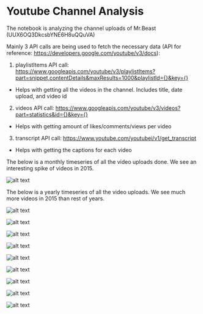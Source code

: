 # Youtube Channel Analysis

The notebook is analyzing the channel uploads of Mr.Beast (UUX6OQ3DkcsbYNE6H8uQQuVA)

Mainly 3 API calls are being used to fetch the necessary data (API for reference: https://developers.google.com/youtube/v3/docs): 
1. playlistItems API call:  https://www.googleapis.com/youtube/v3/playlistItems?part=snippet,contentDetails&maxResults=1000&playlistId={}&key={}
- Helps with getting all the videos in the channel. Includes  title, date upload, and video id

2. videos API call: https://www.googleapis.com/youtube/v3/videos?part=statistics&id={}&key={}
- Helps with getting amount of likes/comments/views per video 

3. transcript API call: https://www.youtube.com/youtubei/v1/get_transcript
- Helps with getting the captions for each video 


The below is a monthly timeseries of all the video uploads done. We see an interesting spike of videos in 2015.

![alt text](./images/monthly_videos.png)

The below is a yearly timeseries of all the video uploads. We see much more videos in 2015 than rest of years. 

![alt text](./images/yearly_videos.png)


![alt text](./images/likes_views_comments.png)


![alt text](./images/like_comment_view_ratios.png)


![alt text](./images/words_char_lens.png)


![alt text](./images/category_barchart.png)


![alt text](./images/avg_durations.png)


![alt text](./images/avg_words_per_line.png)


![alt text](./images/total_transcript_duration.png)


![alt text](./images/title_first_found.png)



